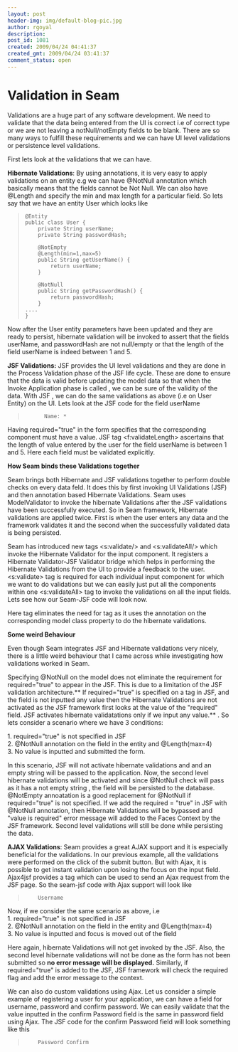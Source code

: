 ```yaml
---
layout: post
header-img: img/default-blog-pic.jpg
author: rgoyal
description: 
post_id: 1081
created: 2009/04/24 04:41:37
created_gmt: 2009/04/24 03:41:37
comment_status: open
---
```


# Validation in Seam

Validations are a huge part of any software development. We need to validate that the data being entered from the UI is correct i.e of correct type or we are not leaving a notNull/notEmpty fields to be blank. There are so many ways to fulfill these requirements and we can have UI level validations or persistence level validations.

First lets look at the validations that we can have.

**Hibernate Validations**: By using annotations, it is very easy to apply validations on an entity e.g we can have @NotNull annotation which basically means that the fields cannot be Not Null. We can also have @Length and specify the min and max length for a particular field. So lets say that we have an entity User which looks like

> 
>     @Entity
>     public class User {
>         private String userName;
>         private String passwordHash;
>     
>         @NotEmpty
>         @Length(min=1,max=5)
>         public String getUserName() {
>             return userName;
>         }
>     
>         @NotNull
>         public String getPasswordHash() {
>             return passwordHash;
>         }
>     ....
>     }

Now after the User entity parameters have been updated and they are ready to persist, hibernate validation will be invoked to assert that the fields userName, and passwordHash are not null/empty or that the length of the field userName is indeed between 1 and 5.

**JSF Validations:** JSF provides the UI level validations and they are done in the Process Validation phase of the JSF life cycle. These are done to ensure that the data is valid before updating the model data so that when the Invoke Application phase is called , we can be sure of the validity of the data. With JSF , we can do the same validations as above (i.e on User Entity) on the UI. Lets look at the JSF code for the field userName

> 
>       
>           Name: *
>       
>       
>         
>           
>         
>       
>       
>           
>       
>     
>     

Having required="true" in the form specifies that the corresponding component must have a value. JSF tag <f:validateLength> ascertains that the length of value entered by the user for the field userName is between 1 and 5. Here each field must be validated explicitly.

**How Seam binds these Validations together**

Seam brings both Hibernate and JSF validations together to perform double checks on every data feld. It does this by first invoking UI Validations (JSF) and then annotation based Hibernate Validations. Seam uses ModelValidator to invoke the hibernate Validations after the JSF validations have been successfully executed. So in Seam framework, Hibernate validations are applied twice. First is when the user enters any data and the framework validates it and the second when the successfully validated data is being persisted.

Seam has introduced new tags <s:validate/> and <s:validateAll/> which invoke the Hibernate Validator for the input component. It registers a Hibernate Validator-JSF Validator bridge which helps in performing the Hibernate Validations from the UI to provide a feedback to the user. <s:validate> tag is required for each individual input component for which we want to do validations but we can easily just put all the components within one <s:validateAll> tag to invoke the validations on all the input fields. Lets see how our Seam-JSF code will look now.

> 
>       
>         
>     
>         
>       
>     

Here  tag eliminates the need for  tag as it uses the annotation on the corresponding model class property to do the hibernate validations.

**Some weird Behaviour**

Even though Seam integrates JSF and Hibernate validations very nicely, there is a little weird behaviour that I came across while investigating how validations worked in Seam.

Specifying @NotNull on the model does not eliminate the requirement for required="true" to appear in the JSF. This is due to a limitation of the JSF validation architecture.** If required="true" is specified on a tag in JSF, and the field is not inputted any value then the Hibernate Validations are not activated as the JSF framework first looks at the value of the "required" field. JSF activates hibernate validatations only if we input any value.** . So lets consider a scenario where we have 3 conditions:

1\. required="true" is not specified in JSF  
2\. @NotNull annotation on the field in the entity and @Length(max=4)  
3\. No value is inputted and submitted the form.

In this scenario, JSF will not activate hibernate validations and and an empty string will be passed to the application. Now, the second level hibernate validations will be activated and since @NotNull check will pass as it has a not empty string , the field will be persisted to the database. @NotEmpty annoatation is a good replacement for @NotNull if required="true" is not specified. If we add the required = "true" in JSF with @NotNull annotation, then Hibernate Validations will be bypassed and "value is required" error message will added to the Faces Context by the JSF framework. Second level validations will still be done while persisting the data.

**AJAX Validations**: Seam provides a great AJAX support and it is especially beneficial for the validations. In our previous example, all the validations were performed on the click of the submit button. But with Ajax, it is possible to get instant validation upon losing the focus on the input field. Ajax4jsf provides a tag which can be used to send an Ajax request from the JSF page. So the seam-jsf code with Ajax support will look like

> 
>       
>         Username
>         
>           
>         
>       
>     

Now, if we consider the same scenario as above, i.e  
1\. required="true" is not specified in JSF  
2\. @NotNull annotation on the field in the entity and @Length(max=4)  
3\. No value is inputted and focus is moved out of the field

Here again, hibernate Validations will not get invoked by the JSF. Also, the second level hibernate validations will not be done as the form has not been submitted so **no error message will be displayed.** Similarly, if required="true" is added to the JSF, JSF framework will check the required flag and add the error message to the context.

We can also do custom validations using Ajax. Let us consider a simple example of registering a user for your application, we can have a field for username, password and confirm password. We can easily validate that the value inputted in the confirm Password field is the same in password field using Ajax. The JSF code for the confirm Password field will look something like this

> 
>       
>         Password Confirm
>         
>           
>         
>       
>